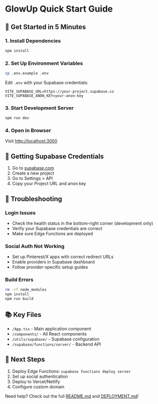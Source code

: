 # GlowUp Quick Start Guide

## 🚀 Get Started in 5 Minutes

### 1. Install Dependencies
```bash
npm install
```

### 2. Set Up Environment Variables
```bash
cp .env.example .env
```

Edit `.env` with your Supabase credentials:
```env
VITE_SUPABASE_URL=https://your-project.supabase.co
VITE_SUPABASE_ANON_KEY=your-anon-key
```

### 3. Start Development Server
```bash
npm run dev
```

### 4. Open in Browser
Visit [http://localhost:3000](http://localhost:3000)

## 🔧 Getting Supabase Credentials

1. Go to [supabase.com](https://supabase.com)
2. Create a new project
3. Go to Settings > API
4. Copy your Project URL and anon key

## 🐛 Troubleshooting

### Login Issues
- Check the health status in the bottom-right corner (development only)
- Verify your Supabase credentials are correct
- Make sure Edge Functions are deployed

### Social Auth Not Working
- Set up Pinterest/X apps with correct redirect URLs
- Enable providers in Supabase dashboard
- Follow provider-specific setup guides

### Build Errors
```bash
rm -rf node_modules
npm install
npm run build
```

## 📚 Key Files

- `/App.tsx` - Main application component
- `/components/` - All React components
- `/utils/supabase/` - Supabase configuration
- `/supabase/functions/server/` - Backend API

## 🎯 Next Steps

1. Deploy Edge Functions: `supabase functions deploy server`
2. Set up social authentication
3. Deploy to Vercel/Netlify
4. Configure custom domain

Need help? Check out the full [README.md](./README.md) and [DEPLOYMENT.md](./DEPLOYMENT.md)!